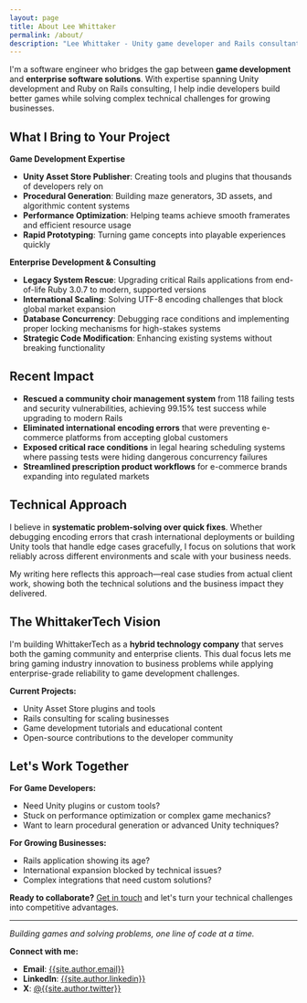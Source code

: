 ```yaml
---
layout: page
title: About Lee Whittaker
permalink: /about/
description: "Lee Whittaker - Unity game developer and Rails consultant helping indie developers and growing businesses solve complex technical challenges."
---
```


I'm a software engineer who bridges the gap between **game development** and **enterprise software solutions**. With expertise spanning Unity development and Ruby on Rails consulting, I help indie developers build better games while solving complex technical challenges for growing businesses.

## What I Bring to Your Project

**Game Development Expertise**
- **Unity Asset Store Publisher**: Creating tools and plugins that thousands of developers rely on
- **Procedural Generation**: Building maze generators, 3D assets, and algorithmic content systems
- **Performance Optimization**: Helping teams achieve smooth framerates and efficient resource usage
- **Rapid Prototyping**: Turning game concepts into playable experiences quickly

**Enterprise Development & Consulting**
- **Legacy System Rescue**: Upgrading critical Rails applications from end-of-life Ruby 3.0.7 to modern, supported versions
- **International Scaling**: Solving UTF-8 encoding challenges that block global market expansion
- **Database Concurrency**: Debugging race conditions and implementing proper locking mechanisms for high-stakes systems
- **Strategic Code Modification**: Enhancing existing systems without breaking functionality

## Recent Impact

- **Rescued a community choir management system** from 118 failing tests and security vulnerabilities, achieving 99.15% test success while upgrading to modern Rails
- **Eliminated international encoding errors** that were preventing e-commerce platforms from accepting global customers
- **Exposed critical race conditions** in legal hearing scheduling systems where passing tests were hiding dangerous concurrency failures
- **Streamlined prescription product workflows** for e-commerce brands expanding into regulated markets

## Technical Approach

I believe in **systematic problem-solving over quick fixes**. Whether debugging encoding errors that crash international deployments or building Unity tools that handle edge cases gracefully, I focus on solutions that work reliably across different environments and scale with your business needs.

My writing here reflects this approach—real case studies from actual client work, showing both the technical solutions and the business impact they delivered.

## The WhittakerTech Vision

I'm building WhittakerTech as a **hybrid technology company** that serves both the gaming community and enterprise clients. This dual focus lets me bring gaming industry innovation to business problems while applying enterprise-grade reliability to game development challenges.

**Current Projects:**
- Unity Asset Store plugins and tools
- Rails consulting for scaling businesses
- Game development tutorials and educational content
- Open-source contributions to the developer community

## Let's Work Together

**For Game Developers:**
- Need Unity plugins or custom tools?
- Stuck on performance optimization or complex game mechanics?
- Want to learn procedural generation or advanced Unity techniques?

**For Growing Businesses:**
- Rails application showing its age?
- International expansion blocked by technical issues?
- Complex integrations that need custom solutions?

**Ready to collaborate?** [Get in touch](/contact/) and let's turn your technical challenges into competitive advantages.

---

*Building games and solving problems, one line of code at a time.*

**Connect with me:**
- **Email**: [{{site.author.email}}](mailto:{{site.author.email}})
- **LinkedIn**: [{{site.author.linkedin}}](https://linkedin.com/in/{{site.author.linkedin}})
- **X**: [@{{site.author.twitter}}](https://x.com/{{site.author.twitter}})